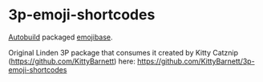 # 3p-emoji-shortcodes

[Autobuild][] packaged [emojibase][].

[Autobuild]: https://github.com/secondlife/autobuild
[emojibase]: https://github.com/milesj/emojibase

Original Linden 3P package that consumes it created by Kitty Catznip (https://github.com/KittyBarnett) here: https://github.com/KittyBarnett/3p-emoji-shortcodes
